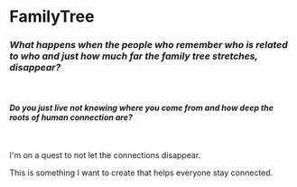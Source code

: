# FamilyTree

<i><h3>What happens when the people who remember who is related to who and just how much far the family tree stretches, disappear?</h3><br>
<h4>Do you just live not knowing where you come from and how deep the roots of human connection are?</h4><br></i>

I'm on a quest to not let the connections disappear. 

This is something I want to create that helps everyone stay connected.
